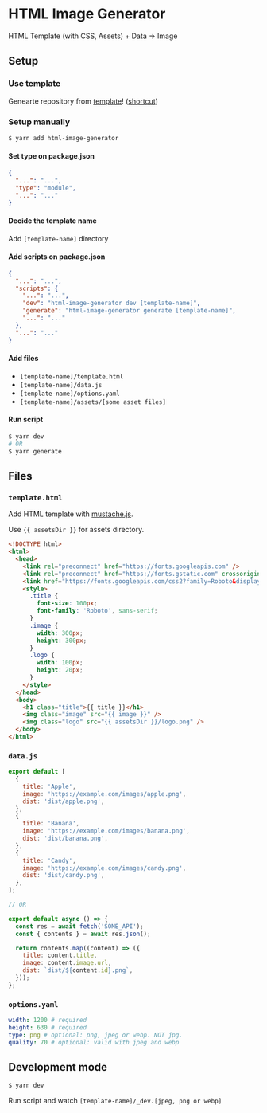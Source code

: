 # HTML Image Generator

HTML Template (with CSS, Assets) + Data => Image

## Setup

### Use template

Genearte repository from [template](https://github.com/amotarao/html-image-generator-template)! ([shortcut](https://github.com/amotarao/html-image-generator-template/generate))

### Setup manually

```bash
$ yarn add html-image-generator
```

#### Set type on package.json

```json
{
  "...": "...",
  "type": "module",
  "...": "..."
}
```

#### Decide the template name

Add `[template-name]` directory

#### Add scripts on package.json

```json
{
  "...": "...",
  "scripts": {
    "...": "...",
    "dev": "html-image-generator dev [template-name]",
    "generate": "html-image-generator generate [template-name]",
    "...": "..."
  },
  "...": "..."
}
```

#### Add files

- `[template-name]/template.html`
- `[template-name]/data.js`
- `[template-name]/options.yaml`
- `[template-name]/assets/[some asset files]`

#### Run script

```bash
$ yarn dev
# OR
$ yarn generate
```

## Files

### `template.html`

Add HTML template with [mustache.js](https://github.com/janl/mustache.js).

Use `{{ assetsDir }}` for assets directory.

```html
<!DOCTYPE html>
<html>
  <head>
    <link rel="preconnect" href="https://fonts.googleapis.com" />
    <link rel="preconnect" href="https://fonts.gstatic.com" crossorigin />
    <link href="https://fonts.googleapis.com/css2?family=Roboto&display=swap" rel="stylesheet" />
    <style>
      .title {
        font-size: 100px;
        font-family: 'Roboto', sans-serif;
      }
      .image {
        width: 300px;
        height: 300px;
      }
      .logo {
        width: 100px;
        height: 20px;
      }
    </style>
  </head>
  <body>
    <h1 class="title">{{ title }}</h1>
    <img class="image" src="{{ image }}" />
    <img class="logo" src="{{ assetsDir }}/logo.png" />
  </body>
</html>
```

### `data.js`

```js
export default [
  {
    title: 'Apple',
    image: 'https://example.com/images/apple.png',
    dist: 'dist/apple.png',
  },
  {
    title: 'Banana',
    image: 'https://example.com/images/banana.png',
    dist: 'dist/banana.png',
  },
  {
    title: 'Candy',
    image: 'https://example.com/images/candy.png',
    dist: 'dist/candy.png',
  },
];

// OR

export default async () => {
  const res = await fetch('SOME_API');
  const { contents } = await res.json();

  return contents.map((content) => ({
    title: content.title,
    image: content.image.url,
    dist: `dist/${content.id}.png`,
  }));
};
```

### `options.yaml`

```yaml
width: 1200 # required
height: 630 # required
type: png # optional: png, jpeg or webp. NOT jpg.
quality: 70 # optional: valid with jpeg and webp
```

## Development mode

```bash
$ yarn dev
```

Run script and watch `[template-name]/_dev.[jpeg, png or webp]`
